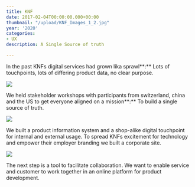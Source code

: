 ```yaml
---
title: KNF
date: 2017-02-04T00:00:00.000+00:00
thumbnail: "/upload/KNF_Images_1_2.jpg"
year: '2020'
categories:
- UX
description: A Single Source of truth

---
```

In the past KNFs digital services had grown lika sprawl**:** Lots of touchpoints, lots of differing product data, no clear purpose.

![](/upload/KNF_Images_9.jpg)

We held stakeholder workshops with participants from switzerland, china and the US to get everyone aligned on a mission**:** To build a single source of truth.

![](/upload/KNF_Images_8.jpg)

We built a product information system and a shop-alike digital touchpoint for internal and external usage. To spread KNFs excitement for technology and empower their employer branding we built a corporate site.

![](/upload/KNF_Images.jpg)

The next step is a tool to facilitate collaboration. We want to enable service and customer to work together in an online platform for product development.